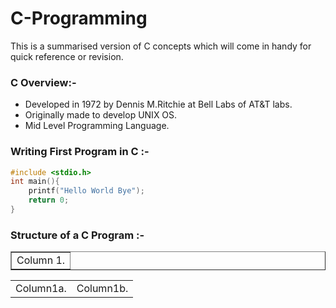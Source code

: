 # C-Programming
This is a summarised version of C concepts which will come in handy for quick reference or revision. 

### C Overview:- 
* Developed in 1972 by Dennis M.Ritchie at Bell Labs of AT&T labs.
* Originally made to develop UNIX OS.
* Mid Level Programming Language.

### Writing First Program in C :-

```c
#include <stdio.h>
int main(){
    printf("Hello World Bye");
    return 0;
}
```
### Structure of a C Program :-

<table border="1" style="width: 100%;">
    <tr>
        <td colspan="2">Column 1.</td>
        <table>
            <tr>
                <td>Column1a.</td>
                <td>Column1b.</td>
            </tr>
        </table>
    </tr>
</table>


